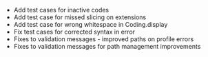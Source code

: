 * Add test cases for inactive codes 
* Add test case for missed slicing on extensions
* Add test case for wrong whitespace in Coding.display
* Fix test cases for corrected syntax in error
* Fixes to validation messages - improved paths on profile errors
* Fixes to validation messages for path management improvements
